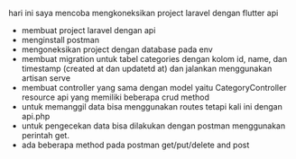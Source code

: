hari ini saya mencoba mengkoneksikan project laravel dengan flutter api

- membuat project laravel dengan api
-  menginstall postman
-  mengoneksikan project dengan database pada env
-  membuat migration untuk tabel categories dengan kolom id, name, dan timestamp (created at dan updatetd at) dan jalankan menggunakan artisan serve
-  membuat controller yang sama dengan model yaitu CategoryController resource api yang memiliki beberapa crud method
-  untuk memanggil data bisa menggunakan routes tetapi kali ini dengan api.php
-  untuk pengecekan data bisa dilakukan dengan postman menggunakan perintah get.
-  ada beberapa method pada postman get/put/delete and post
